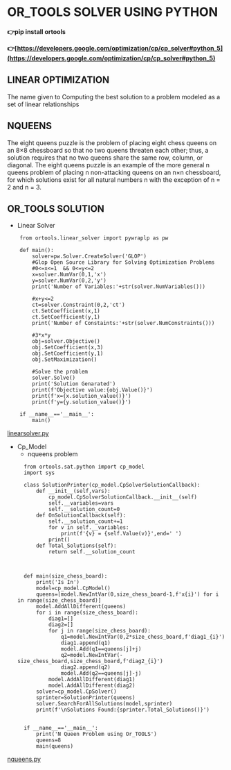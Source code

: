 # OR_TOOLS SOLVER USING PYTHON

**:point_right:pip install ortools**

**:point_right:[https://developers.google.com/optimization/cp/cp_solver#python_5](https://developers.google.com/optimization/cp/cp_solver#python_5)**

## LINEAR OPTIMIZATION

The name given to Computing the best solution to a problem modeled as a set of linear relationships

## NQUEENS
The eight queens puzzle is the problem of placing eight chess queens on an 8×8 chessboard so that no two queens threaten each other; thus, a solution requires that no two queens share the same row, column, or diagonal. The eight queens puzzle is an example of the more general n queens problem of placing n non-attacking queens on an n×n chessboard, for which solutions exist for all natural numbers n with the exception of n = 2 and n = 3.


## OR_TOOLS SOLUTION
* Linear Solver
```
    from ortools.linear_solver import pywraplp as pw

    def main():
        solver=pw.Solver.CreateSolver('GLOP')
        #Glop Open Source Library for Solving Optimization Problems
        #0<=x<=1  && 0<=y<=2
        x=solver.NumVar(0,1,'x')
        y=solver.NumVar(0,2,'y')
        print('Number of Variables:'+str(solver.NumVariables()))
        
        #x+y<=2
        ct=solver.Constraint(0,2,'ct')
        ct.SetCoefficient(x,1)
        ct.SetCoefficient(y,1)
        print('Number of Constaints:'+str(solver.NumConstraints()))
        
        #3*x*y
        obj=solver.Objective()
        obj.SetCoefficient(x,3)
        obj.SetCoefficient(y,1)
        obj.SetMaximization()

        #Solve the problem
        solver.Solve()
        print('Solution Genarated')
        print(f'Objective value:{obj.Value()}')
        print(f'x={x.solution_value()}')
        print(f'y={y.solution_value()}')

    if __name__=='__main__':
        main()
```
[linearsolver.py](linearsolver.py)


* Cp_Model
  * nqueens problem
  ```
    from ortools.sat.python import cp_model
    import sys

    class SolutionPrinter(cp_model.CpSolverSolutionCallback):
        def __init__(self,vars):
            cp_model.CpSolverSolutionCallback.__init__(self)
            self.__variables=vars
            self.__solution_count=0
        def OnSolutionCallback(self):
            self.__solution_count+=1
            for v in self.__variables:
                print(f'{v} = {self.Value(v)}',end=' ')
            print()
        def Total_Solutions(self):
            return self.__solution_count



    def main(size_chess_board):
        print('Is In')
        model=cp_model.CpModel()
        queens=[model.NewIntVar(0,size_chess_board-1,f'x{i}') for i in range(size_chess_board)]
        model.AddAllDifferent(queens)
        for i in range(size_chess_board):
            diag1=[]
            diag2=[]
            for j in range(size_chess_board):
                q1=model.NewIntVar(0,2*size_chess_board,f'diag1_{i}')
                diag1.append(q1)
                model.Add(q1==queens[j]+j)
                q2=model.NewIntVar(-size_chess_board,size_chess_board,f'diag2_{i}')
                diag2.append(q2)
                model.Add(q2==queens[j]-j)
            model.AddAllDifferent(diag1)
            model.AddAllDifferent(diag2)
        solver=cp_model.CpSolver()
        sprinter=SolutionPrinter(queens)
        solver.SearchForAllSolutions(model,sprinter)
        print(f'\nSolutions Found:{sprinter.Total_Solutions()}')


    if __name__=='__main__':
        print('N Queen Problem using Or_TOOLS')
        queens=8
        main(queens)

[nqueens.py](nquens)

